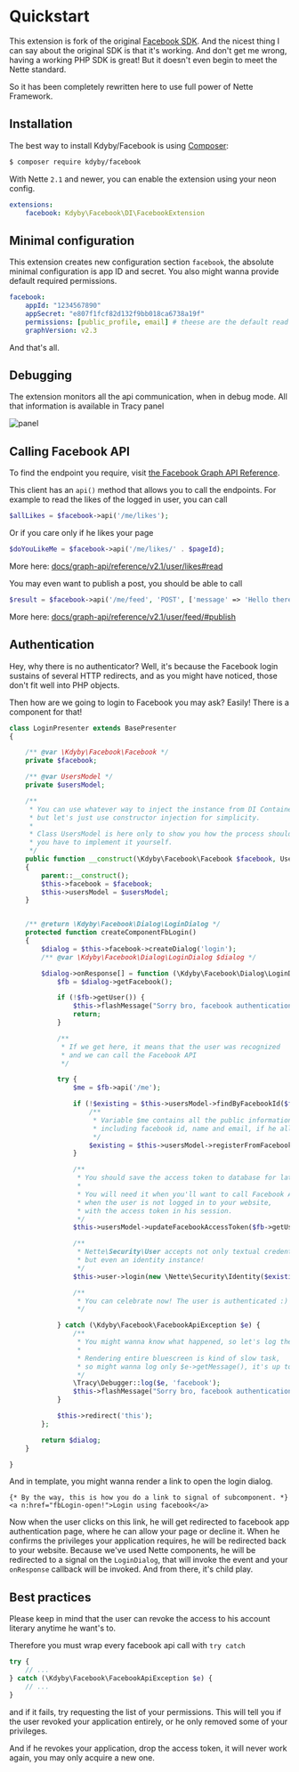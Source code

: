 Quickstart
==========

This extension is fork of the original [Facebook SDK](https://github.com/facebook/facebook-php-sdk).
And the nicest thing I can say about the original SDK is that it's working. And don't get me wrong,
having a working PHP SDK is great! But it doesn't even begin to meet the Nette standard.

So it has been completely rewritten here to use full power of Nette Framework.



Installation
-----------

The best way to install Kdyby/Facebook is using  [Composer](http://getcomposer.org/):

```sh
$ composer require kdyby/facebook
```

With Nette `2.1` and newer, you can enable the extension using your neon config.

```yml
extensions:
	facebook: Kdyby\Facebook\DI\FacebookExtension
```



Minimal configuration
---------------------

This extension creates new configuration section `facebook`, the absolute minimal configuration is app ID and secret.
You also might wanna provide default required permissions.

```yml
facebook:
	appId: "1234567890"
	appSecret: "e807f1fcf82d132f9bb018ca6738a19f"
	permissions: [public_profile, email] # theese are the default read permissions, you might need to
	graphVersion: v2.3
```

And that's all.



Debugging
---------

The extension monitors all the api communication, when in debug mode. All that information is available in Tracy panel

![panel](https://raw.githubusercontent.com/Kdyby/Facebook/6e06d943669637f06f6ced721683201d0921c7ae/docs/en/panel-screenshot.png)



Calling Facebook API
--------------------

To find the endpoint you require, visit [the Facebook Graph API Reference](https://developers.facebook.com/docs/graph-api/reference/v2.1).

This client has an `api()` method that allows you to call the endpoints. For example to read the likes of the logged in user, you can call

```php
$allLikes = $facebook->api('/me/likes');
```

Or if you care only if he likes your page


```php
$doYouLikeMe = $facebook->api('/me/likes/' . $pageId);
```

More here: [docs/graph-api/reference/v2.1/user/likes#read](https://developers.facebook.com/docs/graph-api/reference/v2.1/user/likes#read)

You may even want to publish a post, you should be able to call

```php
$result = $facebook->api('/me/feed', 'POST', ['message' => 'Hello there fellas!']);
```

More here: [docs/graph-api/reference/v2.1/user/feed/#publish](https://developers.facebook.com/docs/graph-api/reference/v2.1/user/feed/#publish)



Authentication
--------------

Hey, why there is no authenticator? Well, it's because the Facebook login sustains of several HTTP redirects,
and as you might have noticed, those don't fit well into PHP objects.

Then how are we going to login to Facebook you may ask? Easily! There is a component for that!

```php
class LoginPresenter extends BasePresenter
{

	/** @var \Kdyby\Facebook\Facebook */
	private $facebook;

	/** @var UsersModel */
	private $usersModel;

	/**
	 * You can use whatever way to inject the instance from DI Container,
	 * but let's just use constructor injection for simplicity.
	 *
	 * Class UsersModel is here only to show you how the process should work,
	 * you have to implement it yourself.
	 */
	public function __construct(\Kdyby\Facebook\Facebook $facebook, UsersModel $usersModel)
	{
		parent::__construct();
		$this->facebook = $facebook;
		$this->usersModel = $usersModel;
	}


	/** @return \Kdyby\Facebook\Dialog\LoginDialog */
	protected function createComponentFbLogin()
	{
		$dialog = $this->facebook->createDialog('login');
		/** @var \Kdyby\Facebook\Dialog\LoginDialog $dialog */

		$dialog->onResponse[] = function (\Kdyby\Facebook\Dialog\LoginDialog $dialog) {
			$fb = $dialog->getFacebook();

			if (!$fb->getUser()) {
				$this->flashMessage("Sorry bro, facebook authentication failed.");
				return;
			}

			/**
			 * If we get here, it means that the user was recognized
			 * and we can call the Facebook API
			 */

			try {
				$me = $fb->api('/me');

				if (!$existing = $this->usersModel->findByFacebookId($fb->getUser())) {
					/**
					 * Variable $me contains all the public information about the user
					 * including facebook id, name and email, if he allowed you to see it.
					 */
					$existing = $this->usersModel->registerFromFacebook($fb->getUser(), $me);
				}

				/**
				 * You should save the access token to database for later usage.
				 *
				 * You will need it when you'll want to call Facebook API,
				 * when the user is not logged in to your website,
				 * with the access token in his session.
				 */
				$this->usersModel->updateFacebookAccessToken($fb->getUser(), $fb->getAccessToken());

				/**
				 * Nette\Security\User accepts not only textual credentials,
				 * but even an identity instance!
				 */
				$this->user->login(new \Nette\Security\Identity($existing->id, $existing->roles, $existing));

				/**
				 * You can celebrate now! The user is authenticated :)
				 */

			} catch (\Kdyby\Facebook\FacebookApiException $e) {
				/**
				 * You might wanna know what happened, so let's log the exception.
				 *
				 * Rendering entire bluescreen is kind of slow task,
				 * so might wanna log only $e->getMessage(), it's up to you
				 */
				\Tracy\Debugger::log($e, 'facebook');
				$this->flashMessage("Sorry bro, facebook authentication failed hard.");
			}

			$this->redirect('this');
		};

		return $dialog;
	}

}
```

And in template, you might wanna render a link to open the login dialog.

```smarty
{* By the way, this is how you do a link to signal of subcomponent. *}
<a n:href="fbLogin-open!">Login using facebook</a>
```

Now when the user clicks on this link, he will get redirected to facebook app authentication page,
where he can allow your page or decline it. When he confirms the privileges your application requires,
he will be redirected back to your website. Because we've used Nette components,
he will be redirected to a signal on the `LoginDialog`, that will invoke the event
and your `onResponse` callback will be invoked. And from there, it's child play.



Best practices
--------------

Please keep in mind that the user can revoke the access to his account literary anytime he want's to.

Therefore you must wrap every facebook api call with `try catch`

```php
try {
	// ...
} catch (\Kdyby\Facebook\FacebookApiException $e) {
	// ...
}
```

and if it fails, try requesting the list of your permissions.
This will tell you if the user revoked your application entirely, or he only removed some of your privileges.

And if he revokes your application, drop the access token, it will never work again, you may only acquire a new one.
